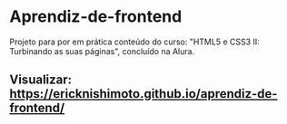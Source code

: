 # Aprendiz-de-frontend
Projeto para por em prática conteúdo do curso: "HTML5 e CSS3 II: Turbinando as suas páginas", concluído na Alura.

## Visualizar: https://ericknishimoto.github.io/aprendiz-de-frontend/
